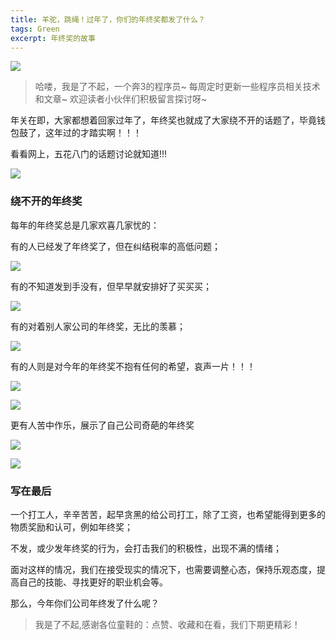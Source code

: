 ```yaml
---
title: 羊驼，跳绳！过年了，你们的年终奖都发了什么？
tags: Green
excerpt: 年终奖的故事
---
```



![](https://files.mdnice.com/user/26582/b2bec0f6-8df4-4e65-9362-a9ef04559c22.jpg)


> 哈喽，我是了不起，一个奔3的程序员~
> 每周定时更新一些程序员相关技术和文章~
>欢迎读者小伙伴们积极留言探讨呀~

年关在即，大家都想着回家过年了，年终奖也就成了大家绕不开的话题了，毕竟钱包鼓了，这年过的才踏实啊！！！

看看网上，五花八门的话题讨论就知道!!!


![](https://files.mdnice.com/user/26582/cfa60153-3c16-418a-926a-5bf3678974be.jpg)


### 绕不开的年终奖

每年的年终奖总是几家欢喜几家忧的：

有的人已经发了年终奖了，但在纠结税率的高低问题；

![](https://files.mdnice.com/user/26582/89e87fca-f418-4080-9a97-f6393fbb5d88.jpg)


有的不知道发到手没有，但早早就安排好了买买买；


![](https://files.mdnice.com/user/26582/313534e1-d9f9-432e-a8b4-3234969b2f81.jpg)

有的对着别人家公司的年终奖，无比的羡慕；

![](https://files.mdnice.com/user/26582/25f9b015-dac3-4356-aa14-02241a07728c.jpg)

有的人则是对今年的年终奖不抱有任何的希望，哀声一片！！！

![](https://files.mdnice.com/user/26582/979ce0e9-4bf7-48a8-8396-0a83ab1fa726.jpg)

![](https://files.mdnice.com/user/26582/ed47759f-0cdc-4b5f-880a-7539cb1ca45c.jpg)


更有人苦中作乐，展示了自己公司奇葩的年终奖

![](https://files.mdnice.com/user/26582/ee18e25b-5a9a-45e9-8202-e2cb24a370b4.jpg)


![](https://files.mdnice.com/user/26582/97b4df9b-37da-465e-9c2b-d58ae96dbe73.jpg)


### 写在最后

一个打工人，辛辛苦苦，起早贪黑的给公司打工，除了工资，也希望能得到更多的物质奖励和认可，例如年终奖；

不发，或少发年终奖的行为，会打击我们的积极性，出现不满的情绪；

面对这样的情况，我们在接受现实的情况下，也需要调整心态，保持乐观态度，提高自己的技能、寻找更好的职业机会等。

那么，今年你们公司年终发了什么呢？


>我是了不起,感谢各位童鞋的：点赞、收藏和在看，我们下期更精彩！


















